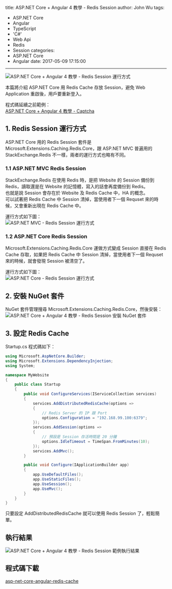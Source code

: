 title: ASP.NET Core + Angular 4 教學 - Redis Session
author: John Wu
tags:
  - ASP.NET Core
  - Angular
  - TypeScript
  - 'C#'
  - Web Api
  - Redis
  - Session
categories:
  - ASP.NET Core
  - Angular
date: 2017-05-09 17:15:00
---
![ASP.NET Core + Angular 4 教學 - Redis Session 運行方式](/images/pasted-113.gif)

本篇將介紹 ASP.NET Core 用 Redis Cache 存放 Session，避免 Web Application 重啟後，用戶要重新登入。  

<!-- more -->

程式碼延續之前範例：  
[ASP.NET Core + Angular 4 教學 - Captcha](/article/asp-net-core-angular-4-教學-captcha.html)  

## 1. Redis Session 運行方式

ASP.NET Core 用的 Redis Session 套件是 Microsoft.Extensions.Caching.Redis.Core，跟 ASP.NET MVC 普遍用的 StackExchange.Redis 不一樣，兩者的運行方式也略有不同。  

### 1.1 ASP.NET MVC Redis Session

StackExchange.Redis 在使用 Redis 時，是把 Website 的 Session 備份到 Redis，讀取還是在 Website 的記憶體，寫入的話會再度備份到 Redis。  
也就是說 Session 會存在於 Website 及 Redis Cache 中，HA 的概念。  
可以試著把 Redis Cache 中 Session 清掉，當使用者下一個 Requset 來的時候，又會重新出現在  Redis Cache 中。  

運行方式如下圖：  
![ASP.NET MVC - Redis Session 運行方式](/images/pasted-112.gif)

### 1.2 ASP.NET Core Redis Session

Microsoft.Extensions.Caching.Redis.Core 運做方式變成 Session 直接在 Redis Cache 存取，如果把 Redis Cache 中 Session 清掉，當使用者下一個 Requset 來的時候，就會發現 Session 被清空了。  

運行方式如下圖：  
![ASP.NET Core - Redis Session 運行方式](/images/pasted-113.gif)

## 2. 安裝 NuGet 套件

NuGet 套件管理搜尋 Microsoft.Extensions.Caching.Redis.Core，然後安裝：
![ASP.NET Core + Angular 4 教學 - Redis Session 安裝 NuGet 套件](/images/pasted-111.png)

## 3. 設定 Redis Cache

Startup.cs 程式碼如下：
```cs
using Microsoft.AspNetCore.Builder;
using Microsoft.Extensions.DependencyInjection;
using System;

namespace MyWebsite
{
    public class Startup
    {
        public void ConfigureServices(IServiceCollection services)
        {
            services.AddDistributedRedisCache(options =>
            {
                // Redis Server 的 IP 跟 Port
                options.Configuration = "192.168.99.100:6379";
            });
            services.AddSession(options =>
            {
                // 預設是 Session 存活時間是 20 分鐘
                options.IdleTimeout = TimeSpan.FromMinutes(10);
            });
            services.AddMvc();
        }

        public void Configure(IApplicationBuilder app)
        {
            app.UseDefaultFiles();
            app.UseStaticFiles();
            app.UseSession();
            app.UseMvc();
        }
    }
}
```

只要設定 AddDistributedRedisCache 就可以使用 Redis Session 了，輕鬆簡單。 

## 執行結果

![ASP.NET Core + Angular 4 教學 - Redis Session 範例執行結果](/images/pasted-111.gif)

## 程式碼下載

[asp-net-core-angular-redis-cache](https://github.com/johnwu1114/asp-net-core-angular-redis-cache)